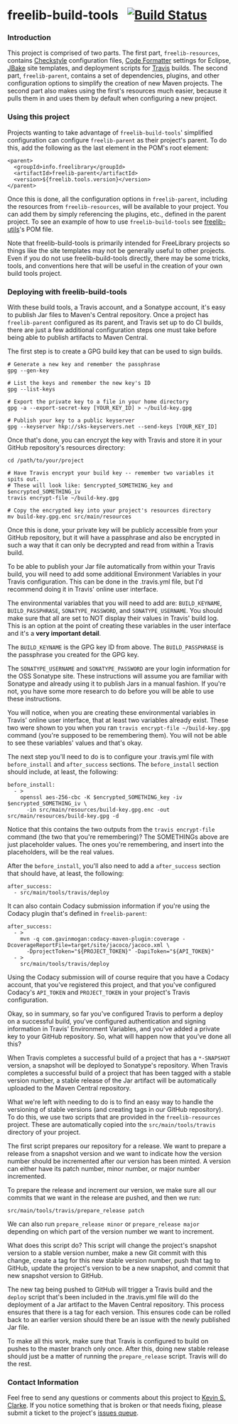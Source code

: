 # freelib-build-tools &nbsp; [![Build Status](https://travis-ci.org/ksclarke/freelib-build-tools.svg?branch=master)](https://travis-ci.org/ksclarke/freelib-build-tools)

### Introduction

This project is comprised of two parts. The first part, `freelib-resources`, contains [Checkstyle](http://maven.apache.org/plugins/maven-checkstyle-plugin/) configuration files, [Code Formatter](http://help.eclipse.org/indigo/index.jsp?topic=%2Forg.eclipse.jdt.doc.user%2Freference%2Fpreferences%2Fjava%2Fcodestyle%2Fref-preferences-formatter.htm) settings for Eclipse, [JBake](http://jbake.org/) site templates, and deployment scripts for [Travis](https://travis-ci.com) builds. The second part, `freelib-parent`, contains a set of dependencies, plugins, and other configuration options to simplify the creation of new Maven projects. The second part also makes using the first's resources much easier, because it pulls them in and uses them by default when configuring a new project.

### Using this project

Projects wanting to take advantage of `freelib-build-tools`' simplified configuration can configure `freelib-parent` as their project's parent. To do this, add the following as the last element in the POM's root element:

    <parent>
      <groupId>info.freelibrary</groupId>
      <artifactId>freelib-parent</artifactId>
      <version>${freelib.tools.version}</version>
    </parent>

Once this is done, all the configuration options in `freelib-parent`, including the resources from `freelib-resources`, will be available to your project. You can add them by simply referencing the plugins, etc., defined in the parent project. To see an example of how to use `freelib-build-tools` see [freelib-utils](https://github.com/ksclarke/freelib-utils)'s POM file.

Note that freelib-build-tools is primarily intended for FreeLibrary projects so things like the site templates may not be generally useful to other projects. Even if you do not use freelib-build-tools directly, there may be some tricks, tools, and conventions here that will be useful in the creation of your own build tools project.

### Deploying with freelib-build-tools

With these build tools, a Travis account, and a Sonatype account, it's easy to publish Jar files to Maven's Central repository. Once a project has `freelib-parent` configured as its parent, and Travis set up to do CI builds, there are just a few additional configuration steps one must take before being able to publish artifacts to Maven Central.

The first step is to create a GPG build key that can be used to sign builds.

    # Generate a new key and remember the passphrase
    gpg --gen-key
    
    # List the keys and remember the new key's ID
    gpg --list-keys
    
    # Export the private key to a file in your home directory
    gpg -a --export-secret-key [YOUR_KEY_ID] > ~/build-key.gpg
    
    # Publish your key to a public keyserver
    gpg --keyserver hkp://sks-keyservers.net --send-keys [YOUR_KEY_ID]

Once that's done, you can encrypt the key with Travis and store it in your GitHub repository's resources directory:

    cd /path/to/your/project
    
    # Have Travis encrypt your build key -- remember two variables it spits out.
    # These will look like: $encrypted_SOMETHING_key and $encrypted_SOMETHING_iv
    travis encrypt-file ~/build-key.gpg
    
    # Copy the encrypted key into your project's resources directory
    mv build-key.gpg.enc src/main/resources

Once this is done, your private key will be publicly accessible from your GitHub repository, but it will have a passphrase and also be encrypted in such a way that it can only be decrypted and read from within a Travis build.

To be able to publish your Jar file automatically from within your Travis build, you will need to add some additional Environment Variables in your Travis configuration. This can be done in the .travis.yml file, but I'd recommend doing it in Travis' online user interface.

The environmental variables that you will need to add are: `BUILD_KEYNAME`, `BUILD_PASSPHRASE`, `SONATYPE_PASSWORD`, and `SONATYPE_USERNAME`. You should make sure that all are set to NOT display their values in Travis' build log. This is an option at the point of creating these variables in the user interface and it's a **very important detail**.

The `BUILD_KEYNAME` is the GPG key ID from above. The `BUILD_PASSPHRASE` is the passphrase you created for the GPG key.

The `SONATYPE_USERNAME` and `SONATYPE_PASSWORD` are your login information for the OSS Sonatype site. These instructions will assume you are familiar with Sonatype and already using it to publish Jars in a manual fashion. If you're not, you have some more research to do before you will be able to use these instructions.

You will notice, when you are creating these environmental variables in Travis' online user interface, that at least two variables already exist. These two were shown to you when you ran `travis encrypt-file ~/build-key.gpg` command (you're supposed to be remembering them). You will not be able to see these variables' values and that's okay.

The next step you'll need to do is to configure your .travis.yml file with `before_install` and `after_success` sections. The `before_install` section should include, at least, the following:

    before_install:
      - >
        openssl aes-256-cbc -K $encrypted_SOMETHING_key -iv $encrypted_SOMETHING_iv \
          -in src/main/resources/build-key.gpg.enc -out src/main/resources/build-key.gpg -d

Notice that this contains the two outputs from the `travis encrypt-file` command (the two that you're remembering)? The SOMETHINGs above are just placeholder values. The ones you're remembering, and insert into the placeholders, will be the real values.

After the `before_install`, you'll also need to add a `after_success` section that should have, at least, the following:

    after_success:
      - src/main/tools/travis/deploy

It can also contain Codacy submission information if you're using the Codacy plugin that's defined in `freelib-parent`:

    after_success:
      - >
        mvn -q com.gavinmogan:codacy-maven-plugin:coverage -DcoverageReportFile=target/site/jacoco/jacoco.xml \
          -DprojectToken="${PROJECT_TOKEN}" -DapiToken="${API_TOKEN}"
      - >
        src/main/tools/travis/deploy

Using the Codacy submission will of course require that you have a Codacy account, that you've registered this project, and that you've configured Codacy's `API_TOKEN` and `PROJECT_TOKEN` in your project's Travis configuration.

Okay, so in summary, so far you've configured Travis to perform a deploy on a successful build, you've configured authentication and signing information in Travis' Environment Variables, and you've added a private key to your GitHub repository. So, what will happen now that you've done all this?

When Travis completes a successful build of a project that has a `*-SNAPSHOT` version, a snapshot will be deployed to Sonatype's repository. When Travis completes a successful build of a project that has been tagged with a stable version number, a stable release of the Jar artifact will be automatically uploaded to the Maven Central repository.

What we're left with needing to do is to find an easy way to handle the versioning of stable versions (and creating tags in our GitHub repository). To do this, we use two scripts that are provided in the `freelib-resources` project. These are automatically copied into the `src/main/tools/travis` directory of your project.

The first script prepares our repository for a release. We want to prepare a release from a snapshot version and we want to indicate how the version number should be incremented after our version has been minted. A version can either have its patch number, minor number, or major number incremented.

To prepare the release and increment our version, we make sure all our commits that we want in the release are pushed, and then we run:

    src/main/tools/travis/prepare_release patch

We can also run `prepare_release minor` or `prepare_release major` depending on which part of the version number we want to increment.

What does this script do? This script will change the project's snapshot version to a stable version number, make a new Git commit with this change, create a tag for this new stable version number, push that tag to GitHub, update the project's version to be a new snapshot, and commit that new snapshot version to GitHub.

The new tag being pushed to GitHub will trigger a Travis build and the `deploy` script that's been included in the .travis.yml file will do the deployment of a Jar artifact to the Maven Central repository. This process ensures that there is a tag for each version. This ensures code can be rolled back to an earlier version should there be an issue with the newly published Jar file.

To make all this work, make sure that Travis is configured to build on pushes to the master branch only once. After this, doing new stable release should just be a matter of running the `prepare_release` script. Travis will do the rest.

### Contact Information

Feel free to send any questions or comments about this project to <a href="mailto:ksclarke@ksclarke.io">Kevin S. Clarke</a>. If you notice something that is broken or that needs fixing, please submit a ticket to the project's [issues queue](https://github.com/ksclarke/freelib-build-tools/issues).
